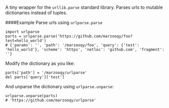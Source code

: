 A tiny wrapper for the `urllib.parse` standard library. Parses urls to mutable dictionaries instead of tuples.

####Example
Parse urls using `urlparse.parse`
```
import urlparse
parts = urlparse.parse('https://github.com/marzooqy/foo?test=hello_world')
# {'params': '', 'path': '/marzooqy/foo', 'query': {'test': 'hello_world'}, 'scheme': 'https', 'netloc': 'github.com', 'fragment': ''}
```

Modify the dictionary as you like:
```
parts['path'] = '/marzooqy/urlparse'
del parts['query']['test']
```

And unparse the dictionary using `urlparse.unparse`:
```
urlparse.unparse(parts)
# 'https://github.com/marzooqy/urlparse'
```
